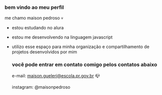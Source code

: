 ### bem vindo ao meu perfil

me chamo maison pedroso 💀

- estou estudando no alura
- estou me desenvolvendo na linguagem javascript
- utilizo esse espaço para minha organização e compartilhamento de projetos desenvolvidos por mim

  ### você pode entrar em contato comigo pelos contatos abaixo

  e-mail: maison.gueleri@escola.pr.gov.br 📪
  
  instagram: @maisonpedroso
